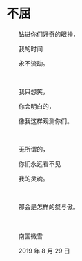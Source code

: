 # 不屈

　　钻进你们好奇的眼神，

　　我的时间

　　永不流动。

<br>

　　我只想笑，

　　你会明白的，

　　像我这样观测你们。

<br>

　　无所谓的，

　　你们永远看不见

　　我的灵魂。

<br>

　　那会是怎样的桀与傲。

<br>

<br>
　　南国微雪

　　2019 年 8 月 29 日

